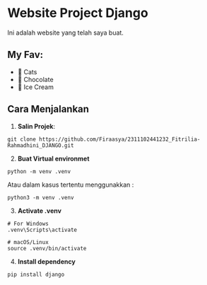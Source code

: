 # Website Project Django

Ini adalah website yang telah saya buat.

## My Fav:
- 🔹 Cats
- 🔹 Chocolate
- 🔹 Ice Cream

## Cara Menjalankan
1. **Salin Projek**:
```
git clone https://github.com/Firaasya/2311102441232_Fitrilia-Rahmadhini_DJANGO.git
```
2. **Buat Virtual environmet**
```
python -m venv .venv
```
 
 Atau dalam kasus tertentu menggunakkan :
 ```
 python3 -m venv .venv
 ```
3. **Activate .venv**
```
# For Windows
.venv\Scripts\activate

# macOS/Linux
source .venv/bin/activate
```
4. **Install dependency**
```
pip install django
```

